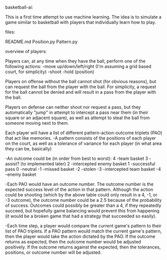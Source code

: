 basketball-ai:

This is a first time attempt to use machine learning. The idea is to simulate a game similar to basketball with players that individually learn how to play.

files:

README.md
Position.py
Pattern.py

overview of players:

Players can, at any time when they have the ball, perform one of the following actions:
 -move up/down/left/right (I'm assuming a grid based court, for simplicity)
 -shoot
 -hold (position)

Players on offense without the ball cannot shot (for obvious reasons), but can request the ball from the player with the ball. For simplicity, a request for the ball cannot be denied and will result in a pass from the player with the ball.

Players on defense can neither shoot nor request a pass, but they automatically "jump" in attempt to intercept a pass near them (in their square or an adjacent square), as well as attempt to steal the ball from someone moving next to them.

Each player will have a list of different pattern-action-outcome triplets (PAO) that act like memories.
 -A pattern consists of the positions of each player on the court, as well as a tolerance of variance for each player (in what area they can be, basically)

 -An outcome could be (in order from best to worst):
   4	-team basket
   3	-assist? (to implemented later)
   2	-intercepted enemy basket
   1	-successful pass
   0	-neutral
  -1	-missed basket
  -2	-stolen
  -3 	-intercepted team basket
  -4	-enemy basket
  
 -Each PAO would have an outcome number. The outcome number is the expected success level of the action in that pattern. Although the action could be shooting (which by the above table could only result in a 4, -1, or -3 outcome), the outcome number could be a 2.5 because of the probability of success. Outcomes could possibly be greater than a 4, if they repeatedly succeed, but hopefully game balancing would prevent this from happening (it would be a broken game that had a strategy that succeeded so easily). 

 -Each time step, a player would compare the current game's pattern to their list of PAO triplets. If a PAO pattern would match the current game's pattern, then the player would take the action dictated by the PAO. If the outcome returns as expected, then the outcome number would be adjusted positively. If the outcome returns against the expected, then the tolerances, positions, or outcome number will be adjusted.

 